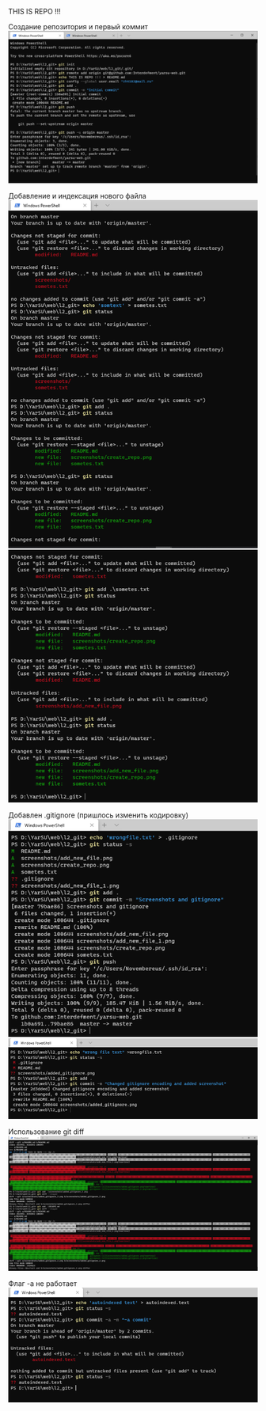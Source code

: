 THIS IS REPO !!! <br />

Создание репозитория и первый коммит <br />
![Создание репозитория и первый коммит](screenshots/create_repo.png?raw=true)

Добавление и индексация нового файла <br />
![Добавление и индексация нового файла (1)](screenshots/add_new_file.png?raw=true)
![Добавление и индексация нового файла (2)](screenshots/add_new_file_1.png?raw=true)

Добавлен .gitignore (пришлось изменить кодировку) <br />
![Добавлен .gitignore (1)](screenshots/added_gitignore.png?raw=true)
![Добавлен .gitignore (2)](screenshots/added_gitignore_2.png?raw=true)

Использование git diff <br />
![Использование git diff](screenshots/use_git_diff.png?raw=true)

Флаг -a не работает <br />
![Флаг -a не работает](screenshots/-a_flag.png?raw=true)

